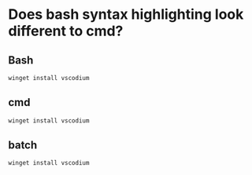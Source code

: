 # Does bash syntax highlighting look different to cmd?

## Bash
```bash
winget install vscodium
```

## cmd
```cmd
winget install vscodium
```

## batch
```bat
winget install vscodium
```